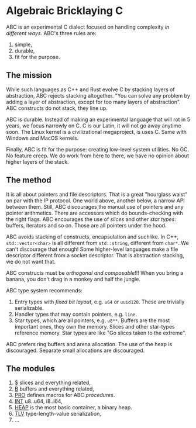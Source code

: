 #   Algebraic Bricklaying C

ABC is an experimental C dialect focused on handling complexity *in different ways*.
ABC's three rules are:
 1. simple,
 2. durable,
 3. fit for the purpose.

##  The mission

While such languages as C++ and Rust evolve C by stacking
layers of abstraction, ABC rejects stacking altogether. 
"You can solve any problem by adding a layer of abstraction, 
except for too many layers of abstraction". ABC constructs 
do not stack, they line up.

ABC is durable. Instead of making an experimental language that
will rot in 5 years, we focus narrowly on C. C is our Latin, it
will not go away anytime soon. The Linux kernel is a civilizational
megaproject, is uses C. Same with Windows and MacOS kernels. 

Finally, ABC is fit for the purpose: creating low-level system
utilities. No GC. No feature creep. We do work from here to
there, we have no opinion about higher layers of the stack.

##  The method

It is all about pointers and file descriptors.
That is a great "hourglass waist" on par with the IP protocol.
One world above, another below, a narrow API between them.
Still, ABC discourages the manual use of pointers and any pointer 
arithmetics. There are accessors which do bounds-checking with
the right flags. ABC encourages the use of *slices* and other
*star types*: buffers, iterators and so on. Those are all
pointers under the hood.

ABC avoids stacking of constructs, encapsulation and suchlike.
In C++, `std::vector<char>` is all different from `std::string`,
different from `char*`. We can't discourage that enough!
Some higher-level languages make a file descriptor different 
from a socket descriptor. That is abstraction stacking, we 
do not want that.

ABC constructs must be *orthogonal and composable*!!! When you 
bring a banana, you don't drag in a monkey and half the jungle.

ABC type system recommends:

 1. Entry types with *fixed bit layout*, e.g. `u64` or
    `uuid128`. These are trivially serializable.
 2. Handler types that may contain pointers, e.g. `line`.
 3. Star types, which are all pointers, e.g. `u8**`.
    Buffers are the most important ones, they own the memory.
    Slices and other star-types reference memory. 
    Star types are like "Go slices taken to the extreme".

ABC prefers ring buffers and arena allocation.
The use of the heap is discouraged. Separate small allocations
are discouraged.

##  The modules

 1. [$](S.md) slices and everything related,
 2. [B](B.md) buffers and everything related,
 3. [PRO](PRO.md) defines macros for ABC *procedures*.
 4. [INT](INT.md) u8..u64, i8..i64,
 5. [HEAP](HEAP.md) is the most basic container, a binary heap.
 6. [TLV](TLV.md) type-length-value serialization,
 7. ...



